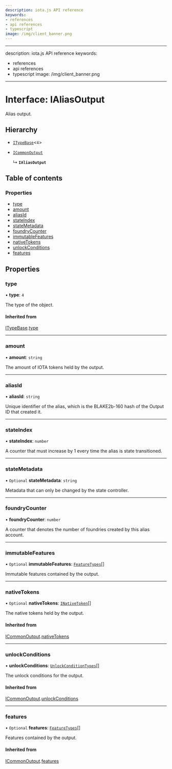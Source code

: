 ```yaml
---
description: iota.js API reference
keywords:
- references
- api references
- typescript
image: /img/client_banner.png
---
```

---
description: iota.js API reference
keywords:
- references
- api references
- typescript
image: /img/client_banner.png
---
# Interface: IAliasOutput

Alias output.

## Hierarchy

- [`ITypeBase`](ITypeBase.md)<``4``\>

- [`ICommonOutput`](ICommonOutput.md)

  ↳ **`IAliasOutput`**

## Table of contents

### Properties

- [type](IAliasOutput.md#type)
- [amount](IAliasOutput.md#amount)
- [aliasId](IAliasOutput.md#aliasid)
- [stateIndex](IAliasOutput.md#stateindex)
- [stateMetadata](IAliasOutput.md#statemetadata)
- [foundryCounter](IAliasOutput.md#foundrycounter)
- [immutableFeatures](IAliasOutput.md#immutablefeatures)
- [nativeTokens](IAliasOutput.md#nativetokens)
- [unlockConditions](IAliasOutput.md#unlockconditions)
- [features](IAliasOutput.md#features)

## Properties

### type

• **type**: ``4``

The type of the object.

#### Inherited from

[ITypeBase](ITypeBase.md).[type](ITypeBase.md#type)

___

### amount

• **amount**: `string`

The amount of IOTA tokens held by the output.

___

### aliasId

• **aliasId**: `string`

Unique identifier of the alias, which is the BLAKE2b-160 hash of the Output ID that created it.

___

### stateIndex

• **stateIndex**: `number`

A counter that must increase by 1 every time the alias is state transitioned.

___

### stateMetadata

• `Optional` **stateMetadata**: `string`

Metadata that can only be changed by the state controller.

___

### foundryCounter

• **foundryCounter**: `number`

A counter that denotes the number of foundries created by this alias account.

___

### immutableFeatures

• `Optional` **immutableFeatures**: [`FeatureTypes`](../api_ref.md#featuretypes)[]

Immutable features contained by the output.

___

### nativeTokens

• `Optional` **nativeTokens**: [`INativeToken`](INativeToken.md)[]

The native tokens held by the output.

#### Inherited from

[ICommonOutput](ICommonOutput.md).[nativeTokens](ICommonOutput.md#nativetokens)

___

### unlockConditions

• **unlockConditions**: [`UnlockConditionTypes`](../api_ref.md#unlockconditiontypes)[]

The unlock conditions for the output.

#### Inherited from

[ICommonOutput](ICommonOutput.md).[unlockConditions](ICommonOutput.md#unlockconditions)

___

### features

• `Optional` **features**: [`FeatureTypes`](../api_ref.md#featuretypes)[]

Features contained by the output.

#### Inherited from

[ICommonOutput](ICommonOutput.md).[features](ICommonOutput.md#features)
